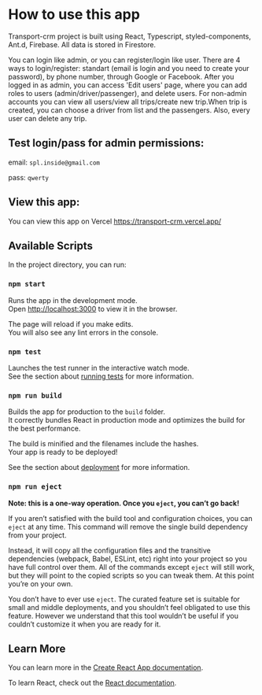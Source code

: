 # How to use this app

Transport-crm project is built using React, Typescript, styled-components, Ant.d, Firebase. All data is stored in Firestore.

You can login like admin, or you can register/login like user. There are 4 ways to login/register: standart (email is login and you need to create your password), by phone number, through Google or Facebook. After you logged in as admin, you can access 'Edit users' page, where you can add roles to users (admin/driver/passenger), and delete users. For non-admin accounts you can view all users/view all trips/create new trip.When trip is created, you can choose a driver from list and the passengers. Also, every user can delete any trip. 

## Test login/pass for admin permissions:
email: `spl.inside@gmail.com`

pass: `qwerty`

## View this app:
You can view this app on Vercel https://transport-crm.vercel.app/

## Available Scripts

In the project directory, you can run:

### `npm start`

Runs the app in the development mode.\
Open [http://localhost:3000](http://localhost:3000) to view it in the browser.

The page will reload if you make edits.\
You will also see any lint errors in the console.

### `npm test`

Launches the test runner in the interactive watch mode.\
See the section about [running tests](https://facebook.github.io/create-react-app/docs/running-tests) for more information.

### `npm run build`

Builds the app for production to the `build` folder.\
It correctly bundles React in production mode and optimizes the build for the best performance.

The build is minified and the filenames include the hashes.\
Your app is ready to be deployed!

See the section about [deployment](https://facebook.github.io/create-react-app/docs/deployment) for more information.

### `npm run eject`

**Note: this is a one-way operation. Once you `eject`, you can’t go back!**

If you aren’t satisfied with the build tool and configuration choices, you can `eject` at any time. This command will remove the single build dependency from your project.

Instead, it will copy all the configuration files and the transitive dependencies (webpack, Babel, ESLint, etc) right into your project so you have full control over them. All of the commands except `eject` will still work, but they will point to the copied scripts so you can tweak them. At this point you’re on your own.

You don’t have to ever use `eject`. The curated feature set is suitable for small and middle deployments, and you shouldn’t feel obligated to use this feature. However we understand that this tool wouldn’t be useful if you couldn’t customize it when you are ready for it.

## Learn More

You can learn more in the [Create React App documentation](https://facebook.github.io/create-react-app/docs/getting-started).

To learn React, check out the [React documentation](https://reactjs.org/).
